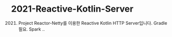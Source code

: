 # 2021-Reactive-Kotlin-Server
2021. Project Reactor-Netty를 이용한 Reactive Kotlin HTTP Server입니다.
Gradle 필요.
Spark
..
